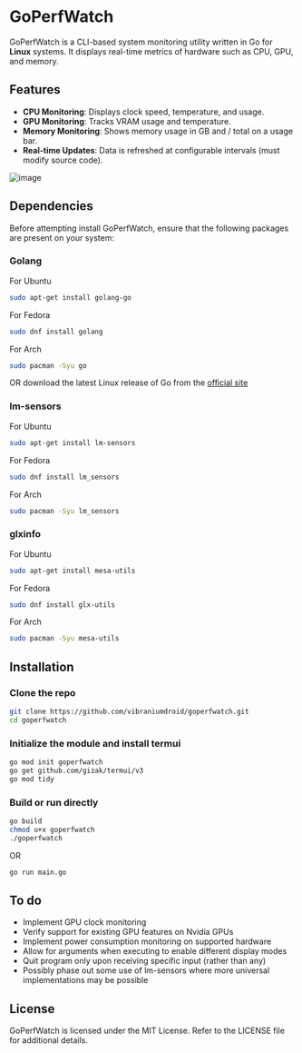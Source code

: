# GoPerfWatch

GoPerfWatch is a CLI-based system monitoring utility written in Go for **Linux** systems. It displays real-time metrics of hardware such as CPU, GPU, and memory. 

## Features
- **CPU Monitoring**: Displays clock speed, temperature, and usage.
- **GPU Monitoring**: Tracks VRAM usage and temperature.
- **Memory Monitoring**: Shows memory usage in GB and / total on a usage bar.
- **Real-time Updates**: Data is refreshed at configurable intervals (must modify source code).

![image](https://github.com/user-attachments/assets/9e4b9658-94b4-4333-911c-673c17f50616)

## Dependencies

Before attempting install GoPerfWatch, ensure that the following packages are present on your system:

### Golang

For Ubuntu

```bash
sudo apt-get install golang-go
```

For Fedora
```bash
sudo dnf install golang
```

For Arch
```bash
sudo pacman -Syu go
```

OR download the latest Linux release of Go from the [official site](https://go.dev/dl/)

### lm-sensors

For Ubuntu

```bash
sudo apt-get install lm-sensors
```

For Fedora
```bash
sudo dnf install lm_sensors
```

For Arch
```bash
sudo pacman -Syu lm_sensors
```

### glxinfo

For Ubuntu

```bash
sudo apt-get install mesa-utils
```

For Fedora
```bash
sudo dnf install glx-utils
```

For Arch
```bash
sudo pacman -Syu mesa-utils
```
## Installation

### Clone the repo

```bash
git clone https://github.com/vibraniumdroid/goperfwatch.git
cd goperfwatch
```

### Initialize the module and install termui

```bash
go mod init goperfwatch
go get github.com/gizak/termui/v3
go mod tidy
```

### Build or run directly

```bash
go build
chmod u+x goperfwatch
./goperfwatch
```
OR

```bash
go run main.go
```

## To do

* Implement GPU clock monitoring
* Verify support for existing GPU features on Nvidia GPUs
* Implement power consumption monitoring on supported hardware
* Allow for arguments when executing to enable different display modes
* Quit program only upon receiving specific input (rather than any)
* Possibly phase out some use of lm-sensors where more universal implementations may be possible

## License

GoPerfWatch is licensed under the MIT License. Refer to the LICENSE file for additional details.
